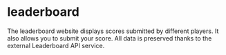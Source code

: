 # leaderboard
The leaderboard website displays scores submitted by different players. It also allows you to submit your score. All data is preserved thanks to the external Leaderboard API service.
